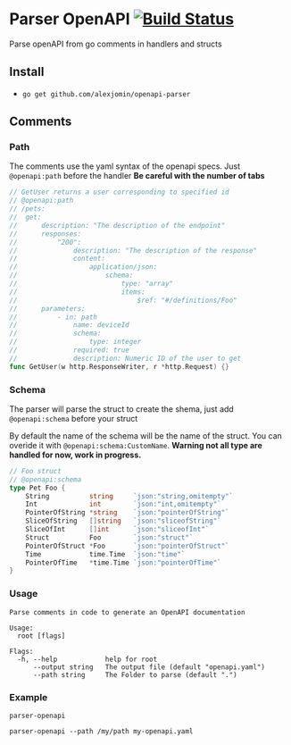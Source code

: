 # Parser OpenAPI [![Build Status](https://travis-ci.org/alexjomin/openapi-parser.svg?branch=master)](https://travis-ci.org/alexjomin/openapi-parser)

Parse openAPI from go comments in handlers and structs

## Install

+ `go get github.com/alexjomin/openapi-parser`

## Comments

### Path

The comments use the yaml syntax of the openapi specs. Just `@openapi:path` before the handler
**Be careful with the number of tabs**

```go
// GetUser returns a user corresponding to specified id
// @openapi:path
// /pets:
//	get:
//		description: "The description of the endpoint"
//		responses:
//			"200":
//				description: "The description of the response"
//				content:
//					application/json:
//						schema:
//							type: "array"
//							items:
//								$ref: "#/definitions/Foo"
//		parameters:
//			- in: path
//				name: deviceId
//				schema:
//					type: integer
//				required: true
//				description: Numeric ID of the user to get
func GetUser(w http.ResponseWriter, r *http.Request) {}
```

### Schema

The parser will parse the struct to create the shema, just add `@openapi:schema` before your struct

By default the name of the schema will be the name of the struct. You can overide it with `@openapi:schema:CustomName`. **Warning not all type are handled for now, work in progress.**

```go
// Foo struct
// @openapi:schema
type Pet Foo {
	String          string     `json:"string,omitempty"`
	Int             int        `json:"int,omitempty"`
	PointerOfString *string    `json:"pointerOfString"`
	SliceOfString   []string   `json:"sliceofString"`
	SliceOfInt      []int      `json:"sliceofInt"`
	Struct          Foo        `json:"struct"`
	PointerOfStruct *Foo       `json:"pointerOfStruct"`
	Time            time.Time  `json:"time"`
	PointerOfTime   *time.Time `json:"pointerOfTime"`
}
```

### Usage

```
Parse comments in code to generate an OpenAPI documentation

Usage:
  root [flags]

Flags:
  -h, --help            help for root
      --output string   The output file (default "openapi.yaml")
      --path string     The Folder to parse (default ".")
```

### Example

`parser-openapi`

`parser-openapi --path /my/path my-openapi.yaml`
